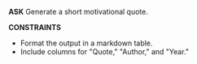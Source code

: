 <!-- __ASK__
Create a motivational quote. -->

__ASK__
Generate a short motivational quote.

__CONSTRAINTS__
- Format the output in a markdown table.
- Include columns for "Quote," "Author," and "Year."
